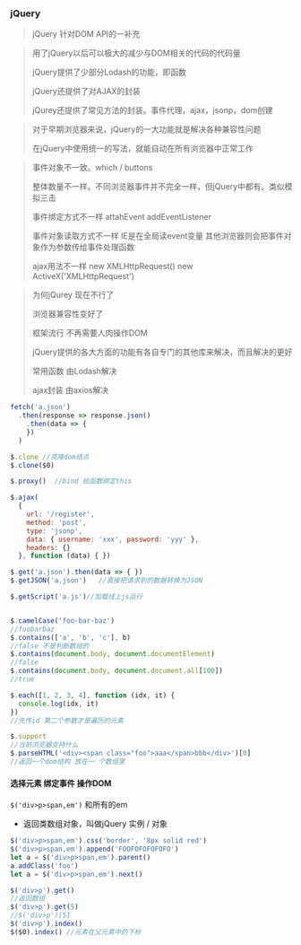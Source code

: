 ### jQuery

> jQuery 针对DOM API的一补充

> 用了jQuery以后可以极大的减少与DOM相关的代码的代码量
>
> jQuery提供了少部分Lodash的功能，即函数
>
> jQuery还提供了对AJAX的封装
>
> jQurey还提供了常见方法的封装。事件代理，ajax，jsonp，dom创建



> 对于早期浏览器来说，jQuery的一大功能就是解决各种兼容性问题
>
> 在jQuery中使用统一的写法，就能自动在所有浏览器中正常工作



> 事件对象不一致。which / buttons
>
> 整体数量不一样。不同浏览器事件并不完全一样，但jQuery中都有。类似模拟三击
>
> 事件绑定方式不一样 attahEvent addEventListener
>
> 事件对象读取方式不一样 IE是在全局读event变量 其他浏览器则会把事件对象作为参数传给事件处理函数
>
> ajax用法不一样 new XMLHttpRequest() new ActiveX('XMLHttpRequest')



> 为何jQurey 现在不行了
>
> 浏览器兼容性变好了
>
> 框架流行 不再需要人肉操作DOM
>
> jQuery提供的各大方面的功能有各自专门的其他库来解决，而且解决的更好
>
> 常用函数 由Lodash解决
>
> ajax封装 由axios解决

```javascript
fetch('a.json')
  .then(response => response.json()
    .then(data => {
    })
  )
```

```javascript
$.clone //克隆dom结点
$.clone($0)

$.proxy()  //bind 给函数绑定this

$.ajax(
  {
    url: '/register',
    method: 'post',
    type: 'jsonp',
    data: { username: 'xxx', password: 'yyy' },
    headers: {}
  }, function (data) { })

$.get('a.json').then(data => { })
$.getJSON('a.json')   //直接把请求到的数据转换为JSON

$.getScript('a.js')//加载线上js运行


$.camelCase('foo-bar-baz')
//foobarbaz
$.contains(['a', 'b', 'c'], b)
//false 不是判断数组的
$.contains(document.body, document.documentElement)
//false
$.contains(document.body, document.document.all[100])
//true

$.each([1, 2, 3, 4], function (idx, it) {
  console.log(idx, it)
})
//先传id 第二个参数才是遍历的元素

$.support
//当前浏览器支持什么  
$.parseHTML('<div><span class="foo">aaa</span>bbb</div>')[0]
//返回一个dom结构 放在一 个数组里
```

#### 选择元素 绑定事件 操作DOM

`$('div>p>span,em')` 和所有的em

* 返回类数组对象，叫做jQuery 实例 / 对象

```javascript
$('div>p>span,em').css('border', '8px solid red')
$('div>p>span,em').append('FOOFOFOFOFOFO')
let a = $('div>p>span,em').parent()
a.addClass('foo')
let a = $('div>p>span,em').next()
```

```javascript
$('div>p').get()
//返回数组
$('div>p').get(5)
//$('div>p')[5]
$('div>p').index()
$($0).index() //元素在父元素中的下标
```

